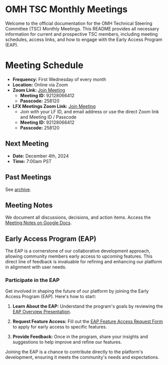 # OMH TSC Monthly Meetings

Welcome to the official documentation for the OMH Technical Steering Committee (TSC) Monthly Meetings. This README provides all necessary information for current and prospective TSC members, including meeting schedules, access links, and how to engage with the Early Access Program (EAP).

# Meeting Schedule
- **Frequency:** First Wednesday of every month
- **Location:** Online via Zoom
- **Zoom Link:** [Join Meeting](https://zoom.us/j/92128066412)
  - **Meeting ID:** 92128066412
  - **Passcode:** 258120
- **LFX Meetings Zoom Link:** [Join Meeting](https://zoom-lfx.platform.linuxfoundation.org/meeting/92128066412?password=3e726378-94e9-4431-bc3f-15366a61d4a6)
  - Join with your LF ID, and email address or use the direct Zoom link and Meeting ID / Passcode
  - **Meeting ID:** 92128066412
  - **Passcode:** 258120

## Next Meeting
- **Date:** December 4th, 2024
- **Time:** 7:00am PST

## Past Meetings

See [archive](./archive).

## Meeting Notes
We document all discussions, decisions, and action items. Access the [Meeting Notes on Google Docs](https://docs.google.com/document/d/1_2VOtY-8bmPi35coWHx8ifvlCarxT0WYzwP9Kd2PA4M/edit?usp=sharing).

## Early Access Program (EAP)
The EAP is a cornerstone of our collaborative development approach, allowing community members early access to upcoming features. This direct line of feedback is invaluable for refining and enhancing our platform in alignment with user needs.

### Participate in the EAP

Get involved in shaping the future of our platform by joining the Early Access Program (EAP). Here's how to start:

1. **Learn About the EAP:** Understand the program's goals by reviewing the [EAP Overview Presentation](https://docs.google.com/presentation/d/1KsGmMzcWv2zFbnHPClsfE_lg-8_qybn3hmhPkt5zOBM/edit#slide=id.g26b61fc7a9c_0_25).

2. **Request Feature Access:** Fill out the [EAP Feature Access Request Form](https://github.com/openmobilehub/admin/issues/new?assignees=dzuluaga&labels=community+request&projects=&template=eap-community-request.md&title=EAP+Feature+Access+Request%3A+%5BFeature+Name%5D) to apply for early access to specific features.

3. **Provide Feedback:** Once in the program, share your insights and suggestions to help improve and refine our features.

Joining the EAP is a chance to contribute directly to the platform's development, ensuring it meets the community's needs and expectations.
